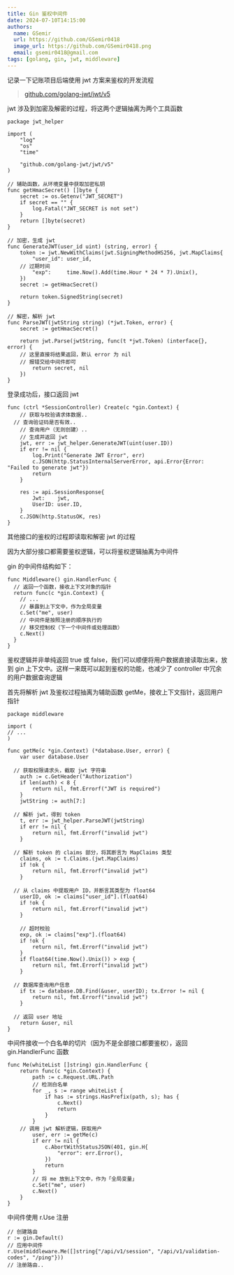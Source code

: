 ```yaml
---
title: Gin 鉴权中间件
date: 2024-07-10T14:15:00
authors:
  name: GSemir
  url: https://github.com/GSemir0418
  image_url: https://github.com/GSemir0418.png
  email: gsemir0418@gmail.com
tags: [golang, gin, jwt, middleware]
---
```


记录一下记账项目后端使用 jwt 方案来鉴权的开发流程

> [github.com/golang-jwt/jwt/v5](https://pkg.go.dev/github.com/golang-jwt/jwt/v5@v5.2.1)

jwt 涉及到加密及解密的过程，将这两个逻辑抽离为两个工具函数

```golang
package jwt_helper

import (
	"log"
	"os"
	"time"

	"github.com/golang-jwt/jwt/v5"
)

// 辅助函数，从环境变量中获取加密私钥
func getHmacSecret() []byte {
	secret := os.Getenv("JWT_SECRET")
	if secret == "" {
		log.Fatal("JWT_SECRET is not set")
	}
	return []byte(secret)
}

// 加密，生成 jwt
func GenerateJWT(user_id uint) (string, error) {
	token := jwt.NewWithClaims(jwt.SigningMethodHS256, jwt.MapClaims{
		"user_id": user_id,
    // 过期时间
		"exp":     time.Now().Add(time.Hour * 24 * 7).Unix(),
	})
	secret := getHmacSecret()

	return token.SignedString(secret)
}

// 解密，解析 jwt
func ParseJWT(jwtString string) (*jwt.Token, error) {
	secret := getHmacSecret()

	return jwt.Parse(jwtString, func(t *jwt.Token) (interface{}, error) {
    // 这里直接将结果返回，默认 error 为 nil
    // 报错交给中间件即可
		return secret, nil
	})
}
```

登录成功后，接口返回 jwt

```golang
func (ctrl *SessionController) Create(c *gin.Context) {
	// 获取与校验请求体数据..
  // 查询验证码是否有效..
	// 查询用户（无则创建）..
	// 生成并返回 jwt
	jwt, err := jwt_helper.GenerateJWT(uint(user.ID))
	if err != nil {
		log.Print("Generate JWT Error", err)
		c.JSON(http.StatusInternalServerError, api.Error{Error: "Failed to generate jwt"})
		return
	}

	res := api.SessionResponse{
		Jwt:    jwt,
		UserID: user.ID,
	}
	c.JSON(http.StatusOK, res)
}
```

其他接口的鉴权的过程即读取和解密 jwt 的过程

因为大部分接口都需要鉴权逻辑，可以将鉴权逻辑抽离为中间件

gin 的中间件结构如下：

```golang
func Middleware() gin.HandlerFunc {
  // 返回一个函数，接收上下文对象的指针
  return func(c *gin.Context) {
    // ...
    // 暴露到上下文中，作为全局变量
    c.Set("me", user)
    // 中间件是按照注册的顺序执行的
    // 移交控制权（下一个中间件或处理函数）
    c.Next()
  }
}
```

鉴权逻辑并非单纯返回 true 或 false，我们可以顺便将用户数据直接读取出来，放到 gin 上下文中。这样一来既可以起到鉴权的功能，也减少了 controller 中冗余的用户数据查询逻辑

首先将解析 jwt 及鉴权过程抽离为辅助函数 getMe，接收上下文指针，返回用户指针

```golang
package middleware

import (
// ...
)

func getMe(c *gin.Context) (*database.User, error) {
	var user database.User

  // 获取权限请求头，截取 jwt 字符串
	auth := c.GetHeader("Authorization")
	if len(auth) < 8 {
		return nil, fmt.Errorf("JWT is required")
	}
	jwtString := auth[7:]
  
  // 解析 jwt，得到 token
	t, err := jwt_helper.ParseJWT(jwtString)
	if err != nil {
		return nil, fmt.Errorf("invalid jwt")
	}
	
  // 解析 token 的 claims 部分，将其断言为 MapClaims 类型
	claims, ok := t.Claims.(jwt.MapClaims)
	if !ok {
		return nil, fmt.Errorf("invalid jwt")
	}

  // 从 claims 中提取用户 ID，并断言其类型为 float64
	userID, ok := claims["user_id"].(float64)
	if !ok {
		return nil, fmt.Errorf("invalid jwt")
	}

	// 超时校验
	exp, ok := claims["exp"].(float64)
	if !ok {
		return nil, fmt.Errorf("invalid jwt")
	}
	if float64(time.Now().Unix()) > exp {
		return nil, fmt.Errorf("invalid jwt")
	}

  // 数据库查询用户信息
	if tx := database.DB.Find(&user, userID); tx.Error != nil {
		return nil, fmt.Errorf("invalid jwt")
	}

  // 返回 user 地址
	return &user, nil
}
```

中间件接收一个白名单的切片（因为不是全部接口都要鉴权），返回 gin.HandlerFunc 函数

```golang
func Me(whiteList []string) gin.HandlerFunc {
	return func(c *gin.Context) {
		path := c.Request.URL.Path
		// 检测白名单
		for _, s := range whiteList {
			if has := strings.HasPrefix(path, s); has {
				c.Next()
				return
			}
		}
    // 调用 jwt 解析逻辑，获取用户
		user, err := getMe(c)
		if err != nil {
			c.AbortWithStatusJSON(401, gin.H{
				"error": err.Error(),
			})
			return
		}
		// 将 me 放到上下文中，作为「全局变量」
		c.Set("me", user)
		c.Next()
	}
}
```

中间件使用 r.Use 注册

```golang
// 创建路由
r := gin.Default()
// 应用中间件
r.Use(middleware.Me([]string{"/api/v1/session", "/api/v1/validation-codes", "/ping"}))
// 注册路由..
```

